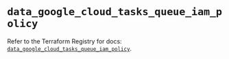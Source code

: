 # `data_google_cloud_tasks_queue_iam_policy`

Refer to the Terraform Registry for docs: [`data_google_cloud_tasks_queue_iam_policy`](https://registry.terraform.io/providers/hashicorp/google/6.12.0/docs/data-sources/cloud_tasks_queue_iam_policy).
